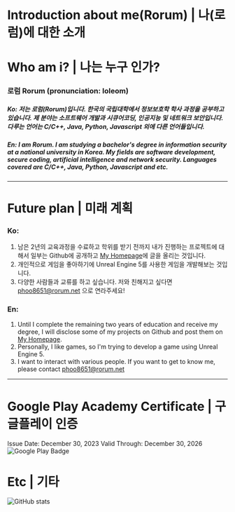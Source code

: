 Introduction about me(Rorum) | 나(로럼)에 대한 소개
==================================================

# Who am i? | 나는 누구 인가?
### 로럼 Rorum (pronunciation: loleom)
##### Ko: 저는 로럼(Rorum)입니다. 한국의 국립대학에서 정보보호학 학사 과정을 공부하고 있습니다. 제 분야는 소프트웨어 개발과 시큐어코딩, 인공지능 및 네트워크 보안입니다. 다루는 언어는 C/C++, Java, Python, Javascript 외에 다른 언어들입니다.
##### En: I am Rorum. I am studying a bachelor's degree in information security at a national university in Korea. My fields are software development, secure coding, artificial intelligence and network security. Languages covered are C/C++, Java, Python, Javascript and etc.

* * *

# Future plan | 미래 계획

### Ko:
1. 남은 2년의 교육과정을 수료하고 학위를 받기 전까지 내가 진행하는 프로젝트에 대해서 일부는 Github에 공개하고 [My Homepage](https://rorum.net)에 글을 올리는 것입니다.
2. 개인적으로 게임을 좋아하기에 Unreal Engine 5를 사용한 게임을 개발해보는 것입니다.
3. 다양한 사람들과 교류를 하고 싶습니다. 저와 친해지고 싶다면 phoo8651@rorum.net 으로 연라주세요!

### En:
1. Until I complete the remaining two years of education and receive my degree, I will disclose some of my projects on Github and post them on [My Homepage](https://rorum.net).
2. Personally, I like games, so I'm trying to develop a game using Unreal Engine 5.
3. I want to interact with various people. If you want to get to know me, please contact phoo8651@rorum.net

* * *

# Google Play Academy Certificate | 구글플레이 인증
Issue Date: December 30, 2023
Valid Through: December 30, 2026
![Google Play Badge](https://api.accredible.com/v1/frontend/credential_website_embed_image/badge/90961111)

# Etc | 기타
![GitHub stats](https://github-readme-stats.vercel.app/api?username=phoo8651&theme=blue-green&show_icons=true)
